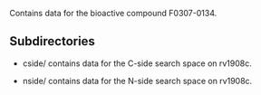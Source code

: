 Contains data for the bioactive compound F0307-0134.

## Subdirectories

- cside/ contains data for the C-side search space on rv1908c.

- nside/ contains data for the N-side search space on rv1908c.

